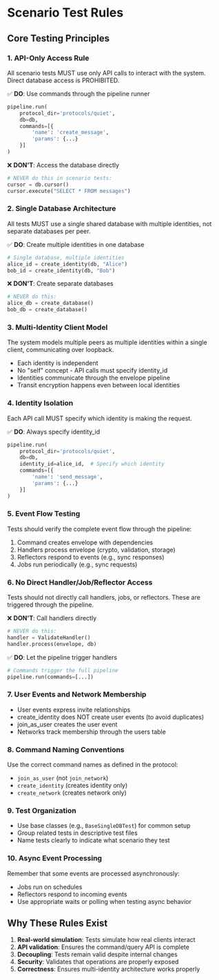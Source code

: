 # Scenario Test Rules

## Core Testing Principles

### 1. API-Only Access Rule

All scenario tests MUST use only API calls to interact with the system. Direct database access is PROHIBITED.

✅ **DO**: Use commands through the pipeline runner
```python
pipeline.run(
    protocol_dir='protocols/quiet',
    db=db,
    commands=[{
        'name': 'create_message',
        'params': {...}
    }]
)
```

❌ **DON'T**: Access the database directly
```python
# NEVER do this in scenario tests:
cursor = db.cursor()
cursor.execute("SELECT * FROM messages")
```

### 2. Single Database Architecture

All tests MUST use a single shared database with multiple identities, not separate databases per peer.

✅ **DO**: Create multiple identities in one database
```python
# Single database, multiple identities
alice_id = create_identity(db, "Alice")
bob_id = create_identity(db, "Bob")
```

❌ **DON'T**: Create separate databases
```python
# NEVER do this:
alice_db = create_database()
bob_db = create_database()
```

### 3. Multi-Identity Client Model

The system models multiple peers as multiple identities within a single client, communicating over loopback.

- Each identity is independent
- No "self" concept - API calls must specify identity_id
- Identities communicate through the envelope pipeline
- Transit encryption happens even between local identities

### 4. Identity Isolation

Each API call MUST specify which identity is making the request.

✅ **DO**: Always specify identity_id
```python
pipeline.run(
    protocol_dir='protocols/quiet',
    db=db,
    identity_id=alice_id,  # Specify which identity
    commands=[{
        'name': 'send_message',
        'params': {...}
    }]
)
```

### 5. Event Flow Testing

Tests should verify the complete event flow through the pipeline:

1. Command creates envelope with dependencies
2. Handlers process envelope (crypto, validation, storage)
3. Reflectors respond to events (e.g., sync responses)
4. Jobs run periodically (e.g., sync requests)

### 6. No Direct Handler/Job/Reflector Access

Tests should not directly call handlers, jobs, or reflectors. These are triggered through the pipeline.

❌ **DON'T**: Call handlers directly
```python
# NEVER do this:
handler = ValidateHandler()
handler.process(envelope, db)
```

✅ **DO**: Let the pipeline trigger handlers
```python
# Commands trigger the full pipeline
pipeline.run(commands=[...])
```

### 7. User Events and Network Membership

- User events express invite relationships
- create_identity does NOT create user events (to avoid duplicates)
- join_as_user creates the user event
- Networks track membership through the users table

### 8. Command Naming Conventions

Use the correct command names as defined in the protocol:
- `join_as_user` (not `join_network`)
- `create_identity` (creates identity only)
- `create_network` (creates network only)

### 9. Test Organization

- Use base classes (e.g., `BaseSingleDBTest`) for common setup
- Group related tests in descriptive test files
- Name tests clearly to indicate what scenario they test

### 10. Async Event Processing

Remember that some events are processed asynchronously:
- Jobs run on schedules
- Reflectors respond to incoming events
- Use appropriate waits or polling when testing async behavior

## Why These Rules Exist

1. **Real-world simulation**: Tests simulate how real clients interact
2. **API validation**: Ensures the command/query API is complete
3. **Decoupling**: Tests remain valid despite internal changes
4. **Security**: Validates that operations are properly exposed
5. **Correctness**: Ensures multi-identity architecture works properly